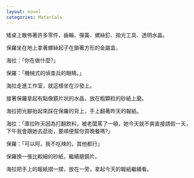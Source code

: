```yaml
---
layout: novel
categories: Materials
---
```


矮桌上散佈著許多零件，齒輪、彈簧、螺絲釘、拋光工具、透明水晶。

保羅坐在地上拿著螺絲起子在鎖著方形的金屬盒，

海拉：「你在做什麼?」

保羅：「機械式的偵查兵的眼睛。」

海拉走進工作室，就這樣坐在沙發上。

接著保羅拿起有點像鏡片狀的水晶，放在粗顆粒的砂紙上磨。

海拉把光腳抬起來踩在保羅的背上，手上翻著昨天的報紙。

海拉：「庫拉昨天因為打翻飲料，被老闆罵了一頓，她今天就不爽直接請假一天，
下午我會跟她去逛街，要順便幫你買晚餐嗎?」

保羅：「可以阿，我不吃辣的，其他都行」

保羅換一張比較細的砂紙，繼續磨鏡片。

海拉把手上的報紙摺一摺，放在一旁，拿起今天的報紙繼續看。

